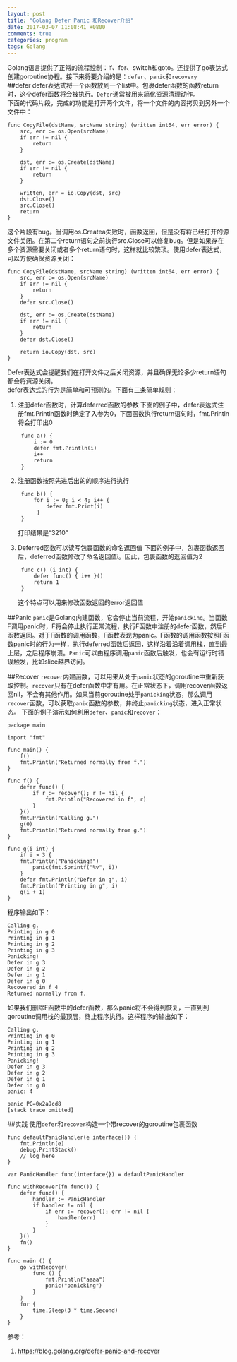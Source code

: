 ```yaml
---
layout: post
title: "Golang Defer Panic 和Recover介绍"
date: 2017-03-07 11:08:41 +0800
comments: true
categories: program
tags: Golang
---
```

Golang语言提供了正常的流程控制：if、for、switch和goto。还提供了go表达式创建goroutine协程。接下来将要介绍的是：`defer`、`panic`和`recovery`  
##defer
defer表达式将一个函数放到一个list中。包裹defer函数的函数return时，这个defer函数将会被执行。`Defer`通常被用来简化资源清理动作。    
下面的代码片段，完成的功能是打开两个文件，将一个文件的内容拷贝到另外一个文件中：  

	func CopyFile(dstName, srcName string) (written int64, err error) {
        src, err := os.Open(srcName)
    	if err != nil {
        	return
    	}

 	    dst, err := os.Create(dstName)
   	 	if err != nil {
   	        return
    	}

 	    written, err = io.Copy(dst, src)
        dst.Close()
    	src.Close()
    	return
	}
这个片段有bug。当调用os.Createa失败时，函数返回，但是没有将已经打开的源文件关闭。在第二个return语句之前执行src.Close可以修复bug。但是如果存在多个资源需要关闭或者多个return语句时，这样就比较繁琐。使用defer表达式，可以方便确保资源关闭：  
   
    func CopyFile(dstName, srcName string) (written int64, err error) {
        src, err := os.Open(srcName)
        if err != nil {
            return
        }
        defer src.Close()

        dst, err := os.Create(dstName)
        if err != nil {
            return
        }
        defer dst.Close()

        return io.Copy(dst, src)
    }

Defer表达式会提醒我们在打开文件之后关闭资源，并且确保无论多少return语句都会将资源关闭。  
defer表达式的行为是简单和可预测的。下面有三条简单规则：    

1. 注册defer函数时，计算deferred函数的参数
下面的例子中，defer表达式注册fmt.Println函数时确定了入参为0，下面函数执行return语句时，fmt.Println将会打印出0

    	func a() {
        	i := 0
        	defer fmt.Println(i)
        	i++
        	return
    	}
2. 注册函数按照先进后出的的顺序进行执行   
    
        func b() {
            for i := 0; i < 4; i++ {
                defer fmt.Print(i)
             }
        }

	打印结果是“3210”

3. Deferred函数可以读写包裹函数的命名返回值
下面的例子中，包裹函数返回后，deferred函数修改了命名返回值i。因此，包裹函数的返回值为2 
	
		func c() (i int) {
        	defer func() { i++ }()
        	return 1
   		}

	这个特点可以用来修改函数返回的error返回值

<!-- more -->

##Panic
`panic`是Golang内建函数，它会停止当前流程，开始`panicking`。当函数F调用panic时，F将会停止执行正常流程，执行F函数中注册的defer函数，然后F函数返回。对于F函数的调用函数，F函数表现为panic。F函数的调用函数按照F函数panic时的行为一样，执行deferred函数后返回，这样沿着沿着调用栈，直到最上层，之后程序崩溃。`Panic`可以由程序调用`panic`函数后触发，也会有运行时错误触发，比如slice越界访问。  

##Recover
`recover`内建函数，可以用来从处于`panic`状态的goroutine中重新获取控制。`recover`只有在defer函数中才有用。在正常状态下，调用recover函数返回nil，不会有其他作用。如果当前goroutine处于`panicking`状态，那么调用`recover`函数，可以获取`panic`函数的参数，并终止`panicking`状态，进入正常状态。
下面的例子演示如何利用`defer`、`panic`和`recover`：  

	package main

	import "fmt"

	func main() {
    	f()
    	fmt.Println("Returned normally from f.")
	}

	func f() {
   		defer func() {
   			if r := recover(); r != nil {
      			fmt.Println("Recovered in f", r)
    		}
    	}()
    	fmt.Println("Calling g.")
    	g(0)
    	fmt.Println("Returned normally from g.")
	}

	func g(i int) {
   		if i > 3 {
       	fmt.Println("Panicking!")
        	panic(fmt.Sprintf("%v", i))
    	}
   		defer fmt.Println("Defer in g", i)
   		fmt.Println("Printing in g", i)
   		g(i + 1)
	}

程序输出如下： 

	Calling g.
	Printing in g 0
	Printing in g 1
	Printing in g 2
	Printing in g 3
	Panicking!
	Defer in g 3
	Defer in g 2
	Defer in g 1
	Defer in g 0
	Recovered in f 4
	Returned normally from f.
	
如果我们删除F函数中的defer函数，那么panic将不会得到恢复，一直到到goroutine调用栈的最顶层，终止程序执行。这样程序的输出如下：  

	Calling g.
	Printing in g 0
	Printing in g 1
	Printing in g 2
	Printing in g 3
	Panicking!
	Defer in g 3
	Defer in g 2
	Defer in g 1
	Defer in g 0
	panic: 4
 
	panic PC=0x2a9cd8
	[stack trace omitted]
	
##实践
使用`defer`和`recover`构造一个带recover的goroutine包裹函数

	func defaultPanicHandler(e interface{}) {
		fmt.Println(e)
		debug.PrintStack()
		// log here
	}

	var PanicHandler func(interface{}) = defaultPanicHandler

	func withRecover(fn func()) {
		defer func() {
			handler := PanicHandler
			if handler != nil {
				if err := recover(); err != nil {
					handler(err)
				}
			}
		}()
		fn()
	}

	func main () {
		go withRecover(
			func () {
				fmt.Println("aaaa")
				panic("panicking")
			}
		)
		for {
			time.Sleep(3 * time.Second)
		}
	}




参考：  

1. https://blog.golang.org/defer-panic-and-recover
